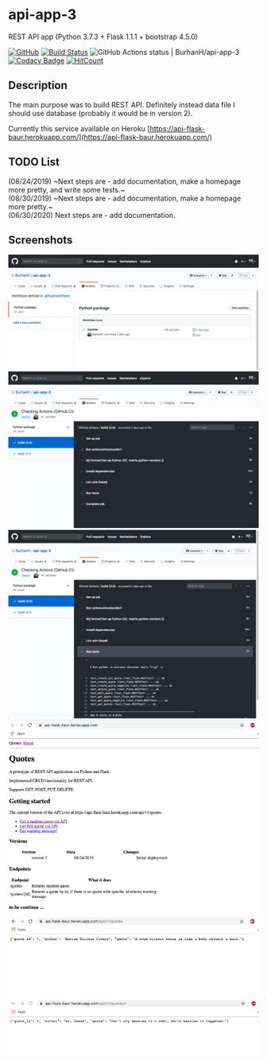 # api-app-3
REST API app (Python 3.7.3 + Flask 1.1.1 + bootstrap 4.5.0)

[![GitHub](https://img.shields.io/github/license/mashape/apistatus.svg)](https://github.com/BurhanH/api-app-3/blob/master/LICENSE)
[![Build Status](https://travis-ci.org/BurhanH/api-app-3.svg?branch=master)](https://travis-ci.org/BurhanH/api-app-3)
![GitHub Actions status | BurhanH/api-app-3](https://github.com/BurhanH/api-app-3/workflows/Python%20package/badge.svg?branch=master)
[![Codacy Badge](https://api.codacy.com/project/badge/Grade/f03fd77b35644ccaac8c537c1e050b1c)](https://www.codacy.com/app/BurhanH/api-app-3?utm_source=github.com&amp;utm_medium=referral&amp;utm_content=BurhanH/api-app-3&amp;utm_campaign=Badge_Grade)
[![HitCount](http://hits.dwyl.com/BurhanH/api-app-3.svg)](http://hits.dwyl.com/BurhanH/api-app-3)

## Description
The main purpose was to build REST API. Definitely instead data file I should use database (probably it would be in version 2).

Currently this service available on Heroku [https://api-flask-baur.herokuapp.com/](https://api-flask-baur.herokuapp.com/)

## TODO List
(08/24/2019) ~Next steps are - add documentation, make a homepage more pretty, and write some tests.~ <br>
(08/30/2019) ~Next steps are - add documentation, make a homepage more pretty.~ <br>
(06/30/2020) Next steps are - add documentation. <br>

## Screenshots

![alt text](https://github.com/BurhanH/api-app-3/raw/master/screenshots/Actions_1.png "Results for Actions") <br>
![alt text](https://github.com/BurhanH/api-app-3/raw/master/screenshots/Actions_2.png "Results for Actions") <br>
![alt text](https://github.com/BurhanH/api-app-3/raw/master/screenshots/Actions_3.png "Results for Actions") <br>
![alt text](https://github.com/BurhanH/api-app-3/raw/master/screenshots/Result_1.png "Actial result") <br>
![alt text](https://github.com/BurhanH/api-app-3/raw/master/screenshots/Result_2.png "Actial result") <br>
![alt text](https://github.com/BurhanH/api-app-3/raw/master/screenshots/Result_3.png "Actial result") <br>
